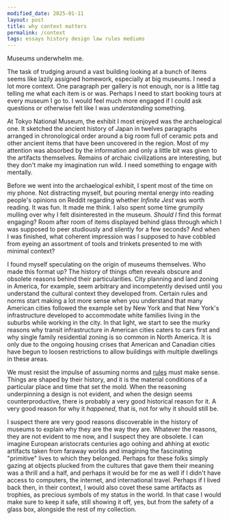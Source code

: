 ```yaml
---
modified_date: 2025-01-11
layout: post
title: why context matters
permalink: /context
tags: essays history design law rules mediums
---
```


Museums underwhelm me.
<!--more-->
The task of trudging around a vast building looking at a bunch of items seems like lazily assigned homework, especially at big museums.
I need a lot more context.
One paragraph per gallery is not enough, nor is a little tag telling me what each item is or was.
Perhaps I need to start booking tours at every museum I go to.
I would feel much more engaged if I could ask questions or otherwise felt like I was _understanding_ something.

At Tokyo National Museum, the exhibit I most enjoyed was the archaelogical one.
It sketched the ancient history of Japan in twelves paragraphs arranged in chronological order around a big room full of ceramic pots and other ancient items that have been uncovered in the region.
Most of my attention was absorbed by the information and only a little bit was given to the artifacts themselves.
Remains of archaic civilizations are interesting, but they don't make my imagination run wild.
I need something to engage with mentally.

Before we went into the archaelogical exhibit, I spent most of the time on my phone.
Not distracting myself, but pouring mental energy into reading people's opinions on Reddit regarding whether _Infinite Jest_ was worth reading.
It was fun.
It made me think.
I also spent some time grumpily mulling over why I felt disinterested in the museum.
_Should I_ find this format engaging?
Room after room of items displayed behind glass through which I was supposed to peer studiously and silently for a few seconds?
And when I was finished, what coherent impression was I supposed to have cobbled from eyeing an assortment of tools and trinkets presented to me with minimal context?

I found myself speculating on the origin of museums themselves.
Who made this format up?
The history of things often reveals obscure and obsolete reasons behind their particularities.
City planning and land zoning in America, for example, seem arbitrary and incompetently devised until you understand the cultural context they developed from.
Certain rules and norms start making a lot more sense when you understand that many American cities followed the example set by New York and that New York's infrastructure developed to accommodate white families living in the suburbs while working in the city.
In that light, we start to see the murky reasons why transit infrastructure in American cities caters to cars first and why single family residential zoning is so common in North America.
It is only due to the ongoing housing crises that American and Canadian cities have begun to loosen restrictions to allow buildings with multiple dwellings in these areas.

We must resist the impulse of assuming norms and [rules]({{site.baseurl}}/tags/rules) must make sense.
Things are shaped by their history, and it is the material conditions of a particular place and time that set the mold.
When the reasoning underpinning a design is not evident, and when the design seems counterproductive, there is probably a very good historical reason for it.
A very good reason for why it _happened_, that is, not for why it should still be.

I suspect there are very good reasons discoverable in the history of museums to explain why they are the way they are.
Whatever the reasons, they are not evident to me now, and I suspect they are obsolete.
I can imagine European aristocrats centuries ago oohing and ahhing at exotic artifacts taken from faraway worlds and imagining the fascinating "primitive" lives to which they belonged.
Perhaps for these folks simply gazing at objects plucked from the cultures that gave them their meaning was a thrill and a half, and perhaps it would be for me as well if I didn't have access to computers, the internet, and international travel.
Perhaps if I lived back then, in their context, I would also covet these same artifacts as trophies, as precious symbols of my status in the world.
In that case I would make sure to keep it safe, still showing it off, yes, but from the safety of a glass box, alongside the rest of my collection.
